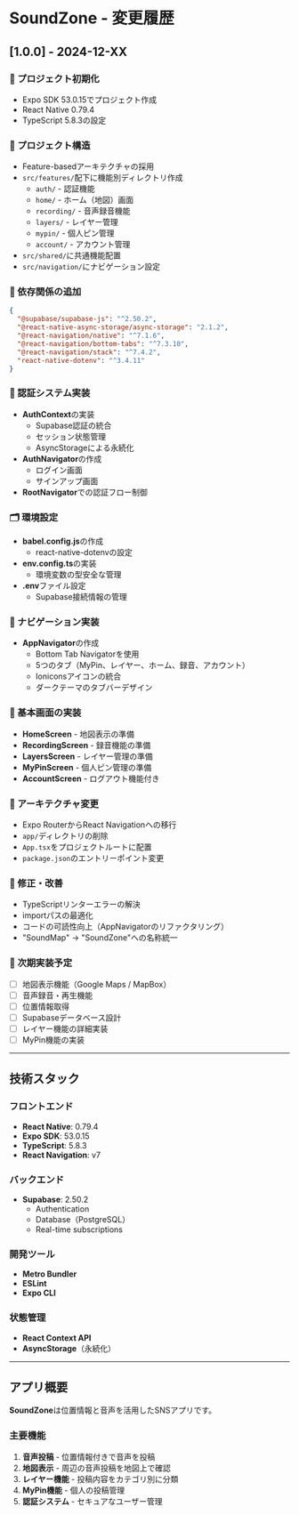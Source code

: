 # SoundZone - 変更履歴

## [1.0.0] - 2024-12-XX

### 🎉 プロジェクト初期化
- Expo SDK 53.0.15でプロジェクト作成
- React Native 0.79.4
- TypeScript 5.8.3の設定

### 📁 プロジェクト構造
- Feature-basedアーキテクチャの採用
- `src/features/`配下に機能別ディレクトリ作成
  - `auth/` - 認証機能
  - `home/` - ホーム（地図）画面
  - `recording/` - 音声録音機能
  - `layers/` - レイヤー管理
  - `mypin/` - 個人ピン管理
  - `account/` - アカウント管理
- `src/shared/`に共通機能配置
- `src/navigation/`にナビゲーション設定

### 🔧 依存関係の追加
```json
{
  "@supabase/supabase-js": "^2.50.2",
  "@react-native-async-storage/async-storage": "2.1.2",
  "@react-navigation/native": "^7.1.6",
  "@react-navigation/bottom-tabs": "^7.3.10",
  "@react-navigation/stack": "^7.4.2",
  "react-native-dotenv": "^3.4.11"
}
```

### 🔐 認証システム実装
- **AuthContext**の実装
  - Supabase認証の統合
  - セッション状態管理
  - AsyncStorageによる永続化
- **AuthNavigator**の作成
  - ログイン画面
  - サインアップ画面
- **RootNavigator**での認証フロー制御

### 🗂️ 環境設定
- **babel.config.js**の作成
  - react-native-dotenvの設定
- **env.config.ts**の実装
  - 環境変数の型安全な管理
- **.env**ファイル設定
  - Supabase接続情報の管理

### 🎨 ナビゲーション実装
- **AppNavigator**の作成
  - Bottom Tab Navigatorを使用
  - 5つのタブ（MyPin、レイヤー、ホーム、録音、アカウント）
  - Ioniconsアイコンの統合
  - ダークテーマのタブバーデザイン

### 📱 基本画面の実装
- **HomeScreen** - 地図表示の準備
- **RecordingScreen** - 録音機能の準備
- **LayersScreen** - レイヤー管理の準備
- **MyPinScreen** - 個人ピン管理の準備
- **AccountScreen** - ログアウト機能付き

### 🔄 アーキテクチャ変更
- Expo RouterからReact Navigationへの移行
- `app/`ディレクトリの削除
- `App.tsx`をプロジェクトルートに配置
- `package.json`のエントリーポイント変更

### 🐛 修正・改善
- TypeScriptリンターエラーの解決
- importパスの最適化
- コードの可読性向上（AppNavigatorのリファクタリング）
- "SoundMap" → "SoundZone"への名称統一

### 🎯 次期実装予定
- [ ] 地図表示機能（Google Maps / MapBox）
- [ ] 音声録音・再生機能
- [ ] 位置情報取得
- [ ] Supabaseデータベース設計
- [ ] レイヤー機能の詳細実装
- [ ] MyPin機能の実装

---

## 技術スタック

### フロントエンド
- **React Native**: 0.79.4
- **Expo SDK**: 53.0.15
- **TypeScript**: 5.8.3
- **React Navigation**: v7

### バックエンド
- **Supabase**: 2.50.2
  - Authentication
  - Database（PostgreSQL）
  - Real-time subscriptions

### 開発ツール
- **Metro Bundler**
- **ESLint**
- **Expo CLI**

### 状態管理
- **React Context API**
- **AsyncStorage**（永続化）

---

## アプリ概要

**SoundZone**は位置情報と音声を活用したSNSアプリです。

### 主要機能
1. **音声投稿** - 位置情報付きで音声を投稿
2. **地図表示** - 周辺の音声投稿を地図上で確認
3. **レイヤー機能** - 投稿内容をカテゴリ別に分類
4. **MyPin機能** - 個人の投稿管理
5. **認証システム** - セキュアなユーザー管理 